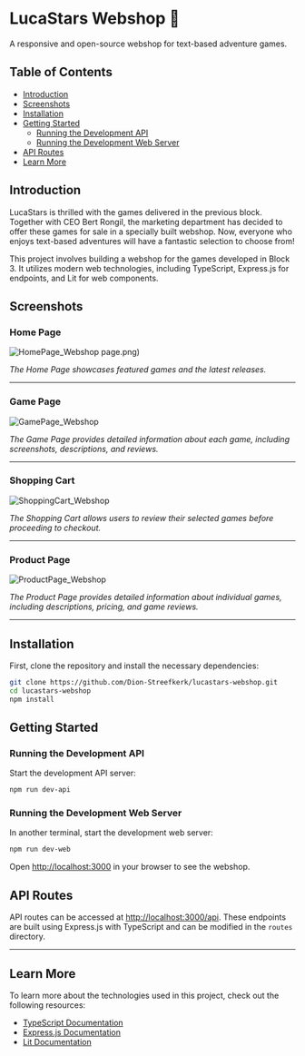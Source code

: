 # LucaStars Webshop 💫

A responsive and open-source webshop for text-based adventure games.

## Table of Contents

- [Introduction](#introduction)
- [Screenshots](#screenshots)
- [Installation](#installation)
- [Getting Started](#getting-started)
  - [Running the Development API](#running-the-development-api)
  - [Running the Development Web Server](#running-the-development-web-server)
- [API Routes](#api-routes)
- [Learn More](#learn-more)

## Introduction

LucaStars is thrilled with the games delivered in the previous block. Together with CEO Bert Rongil, the marketing department has decided to offer these games for sale in a specially built webshop. Now, everyone who enjoys text-based adventures will have a fantastic selection to choose from!

This project involves building a webshop for the games developed in Block 3. It utilizes modern web technologies, including TypeScript, Express.js for endpoints, and Lit for web components.

## Screenshots

### Home Page

![HomePage_Webshop](https://github.com/user-attachments/assets/7ecf83f8-c6ca-4f69-bf79-adefee27bde5)
page.png)

*The Home Page showcases featured games and the latest releases.*

---

### Game Page

![GamePage_Webshop](https://github.com/user-attachments/assets/fd30e4f3-ff6b-4d8a-92b8-63d66fdc3bbe)


*The Game Page provides detailed information about each game, including screenshots, descriptions, and reviews.*

---

### Shopping Cart

![ShoppingCart_Webshop](https://github.com/user-attachments/assets/97cf0a0b-63e4-43e1-ace4-c30c1f464598)


*The Shopping Cart allows users to review their selected games before proceeding to checkout.*

---

### Product Page

![ProductPage_Webshop](https://github.com/user-attachments/assets/8fb92137-17c2-4ac0-9be4-be851099c076)


*The Product Page provides detailed information about individual games, including descriptions, pricing, and game reviews.*

---
## Installation

First, clone the repository and install the necessary dependencies:

```bash
git clone https://github.com/Dion-Streefkerk/lucastars-webshop.git
cd lucastars-webshop
npm install
```

## Getting Started

### Running the Development API
Start the development API server:

```bash
npm run dev-api
```
### Running the Development Web Server

In another terminal, start the development web server:

```bash
npm run dev-web
```

Open [http://localhost:3000](http://localhost:3000) in your browser to see the webshop.

## API Routes

API routes can be accessed at [http://localhost:3000/api](http://localhost:3000/api). These endpoints are built using Express.js with TypeScript and can be modified in the `routes` directory.

---

## Learn More

To learn more about the technologies used in this project, check out the following resources:

- [TypeScript Documentation](https://www.typescriptlang.org/docs/)
- [Express.js Documentation](https://expressjs.com/)
- [Lit Documentation](https://lit.dev/docs/)



